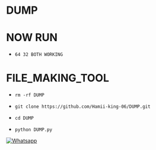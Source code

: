 # DUMP


# NOW RUN 

- `64 32 BOTH WORKING `

# FILE_MAKING_TOOL

- `rm -rf DUMP`

- `git clone https://github.com/Hamii-king-06/DUMP.git`

- `cd DUMP`

- `python DUMP.py`


 [![Whatsapp](https://img.shields.io/badge/Whatsapp-HAMII-deepgreen?style=flat-square&logo=whatsapp)](https://wa.me/+994401314689)
